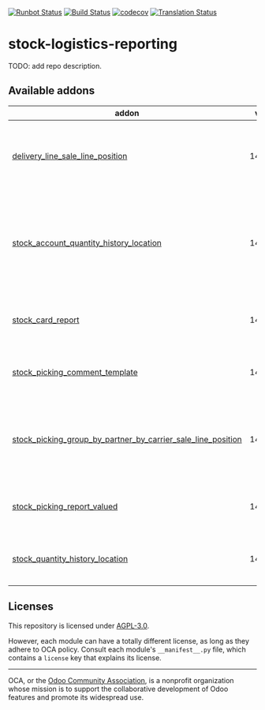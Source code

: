 [![Runbot Status](https://runbot.odoo-community.org/runbot/badge/flat/151/14.0.svg)](https://runbot.odoo-community.org/runbot/repo/github-com-oca-stock-logistics-reporting-151)
[![Build Status](https://travis-ci.com/OCA/stock-logistics-reporting.svg?branch=14.0)](https://travis-ci.com/OCA/stock-logistics-reporting)
[![codecov](https://codecov.io/gh/OCA/stock-logistics-reporting/branch/14.0/graph/badge.svg)](https://codecov.io/gh/OCA/stock-logistics-reporting)
[![Translation Status](https://translation.odoo-community.org/widgets/stock-logistics-reporting-14-0/-/svg-badge.svg)](https://translation.odoo-community.org/engage/stock-logistics-reporting-14-0/?utm_source=widget)

<!-- /!\ do not modify above this line -->

# stock-logistics-reporting

TODO: add repo description.

<!-- /!\ do not modify below this line -->

<!-- prettier-ignore-start -->

[//]: # (addons)

Available addons
----------------
addon | version | maintainers | summary
--- | --- | --- | ---
[delivery_line_sale_line_position](delivery_line_sale_line_position/) | 14.0.1.0.0 |  | Adds the sale line position to the delivery report lines
[stock_account_quantity_history_location](stock_account_quantity_history_location/) | 14.0.1.0.0 |  | Glue module between Stock Account and Stock Quantity History Location modules
[stock_card_report](stock_card_report/) | 14.0.1.0.2 |  | Add stock card report on Inventory Reporting.
[stock_picking_comment_template](stock_picking_comment_template/) | 14.0.1.0.0 |  | Comments texts templates on Picking documents
[stock_picking_group_by_partner_by_carrier_sale_line_position](stock_picking_group_by_partner_by_carrier_sale_line_position/) | 14.0.1.0.1 |  | Glue module for sale position and delivery report grouped
[stock_picking_report_valued](stock_picking_report_valued/) | 14.0.1.0.0 |  | Adding Valued Picking on Delivery Slip report
[stock_quantity_history_location](stock_quantity_history_location/) | 14.0.1.0.0 |  | Provides stock quantity by location on past date

[//]: # (end addons)

<!-- prettier-ignore-end -->

## Licenses

This repository is licensed under [AGPL-3.0](LICENSE).

However, each module can have a totally different license, as long as they adhere to OCA
policy. Consult each module's `__manifest__.py` file, which contains a `license` key
that explains its license.

----

OCA, or the [Odoo Community Association](http://odoo-community.org/), is a nonprofit
organization whose mission is to support the collaborative development of Odoo features
and promote its widespread use.
